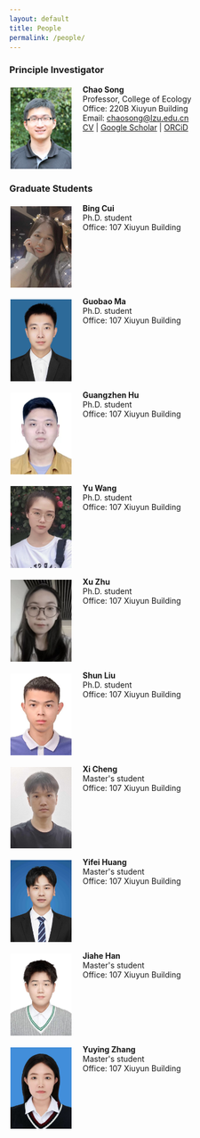 ```yaml
---
layout: default
title: People
permalink: /people/
---
```


### **Principle Investigator**

<p><img align="left" src="/files/Song_profile.jpg" width="110" style="margin:5px 20px 2px 2px;"/>

<b>Chao Song</b><br>
Professor, College of Ecology<br>
Office: 220B Xiuyun Building <br>
Email: <a href="mailto: chaosong@lzu.edu.cn">chaosong@lzu.edu.cn</a><br>
<a href="/files/CV_Song.pdf">CV</a> | <a href="https://scholar.google.com/citations?user=farbSBEAAAAJ&hl=en">Google Scholar</a> | <a href="https://orcid.org/0000-0001-8225-4490">ORCiD</a>
<br clear="left"/></p>

### **Graduate Students**

<p><img align="left" src="/files/Cui_profile.jpg" width="110" style="margin:5px 20px 2px 2px;"/>

<b>Bing Cui</b><br>
Ph.D. student<br>
Office: 107 Xiuyun Building <br>
<br clear="left"/></p> 

<p><img align="left" src="/files/Ma_profile.jpg" width="110" style="margin:5px 20px 2px 2px;"/>

<b>Guobao Ma</b><br>
Ph.D. student<br>
Office: 107 Xiuyun Building <br>
<br clear="left"/></p> 

<p><img align="left" src="/files/Hu_profile.jpg" width="110" style="margin:5px 20px 2px 2px;"/>

<b>Guangzhen Hu</b><br>
Ph.D. student<br>
Office: 107 Xiuyun Building <br>
<br clear="left"/></p> 

<p><img align="left" src="/files/Wang_profile.jpg" width="110" style="margin:5px 20px 2px 2px;"/>

<b>Yu Wang</b><br>
Ph.D. student<br>
Office: 107 Xiuyun Building <br>
<br clear="left"/></p> 

<p><img align="left" src="/files/Zhu_profile.jpg" width="110" style="margin:5px 20px 2px 2px;"/>

<b>Xu Zhu</b><br>
Ph.D. student<br>
Office: 107 Xiuyun Building <br>
<br clear="left"/></p> 


<p><img align="left" src="/files/Liu_profile.jpg" width="110" style="margin:5px 20px 2px 2px;"/>

<b>Shun Liu</b><br>
Ph.D. student<br>
Office: 107 Xiuyun Building <br>
<br clear="left"/></p> 


<p><img align="left" src="/files/Cheng_profile.jpg" width="110" style="margin:5px 20px 2px 2px;"/>

<b>Xi Cheng</b><br>
Master's student<br>
Office: 107 Xiuyun Building <br>
<br clear="left"/></p> 

<p><img align="left" src="/files/Huang_profile.jpg" width="110" style="margin:5px 20px 2px 2px;"/>

<b>Yifei Huang</b><br>
Master's student<br>
Office: 107 Xiuyun Building <br>
<br clear="left"/></p> 

<p><img align="left" src="/files/Han_profile.jpg" width="110" style="margin:5px 20px 2px 2px;"/>

<b>Jiahe Han</b><br>
Master's student<br>
Office: 107 Xiuyun Building <br>
<br clear="left"/></p> 

<p><img align="left" src="/files/Zhang_profile.jpg" width="110" style="margin:5px 20px 2px 2px;"/>

<b>Yuying Zhang</b><br>
Master's student<br>
Office: 107 Xiuyun Building <br>
<br clear="left"/></p> 




